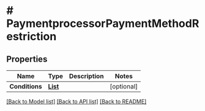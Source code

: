 # # PaymentprocessorPaymentMethodRestriction


## Properties 


Name | Type | Description | Notes
------------ | ------------- | ------------- | -------------
**Conditions**| [**List<PaymentprocessorPaymentMethodRestrictionCondition>**](PaymentprocessorPaymentMethodRestrictionCondition.md) |   | [optional]


[[Back to Model list]](../../README.md#models) [[Back to API list]](../../README.md#endpoints) [[Back to README]](../../README.md)

